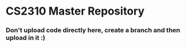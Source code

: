 # CS2310 Master Repository

### Don't upload code directly here, create a branch and then upload in it :)
